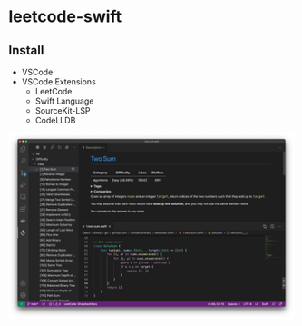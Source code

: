 # leetcode-swift

## Install

- VSCode
- VSCode Extensions
  - LeetCode
  - Swift Language
  - SourceKit-LSP
  - CodeLLDB

<img src="./misc/top.png">
